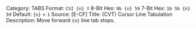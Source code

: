 Category: TABS
Format: `CSI {n} Y`
8-Bit Hex: `9b {n} 59`
7-Bit Hex: `1b 5b {n} 59`
Default: `{n}` = `1`
Source: [E-CF]
Title: (CVT) Cursor Line Tabulation
Description: Move forward `{n}` line tab stops.
